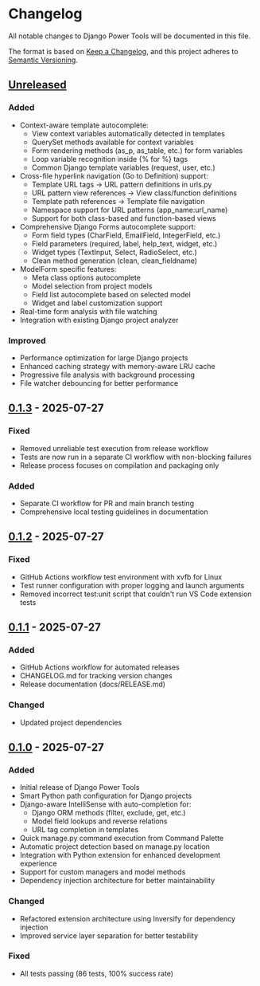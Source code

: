 # Changelog

All notable changes to Django Power Tools will be documented in this file.

The format is based on [Keep a Changelog](https://keepachangelog.com/en/1.0.0/),
and this project adheres to [Semantic Versioning](https://semver.org/spec/v2.0.0.html).

## [Unreleased]

### Added
- Context-aware template autocomplete:
  - View context variables automatically detected in templates
  - QuerySet methods available for context variables
  - Form rendering methods (as_p, as_table, etc.) for form variables
  - Loop variable recognition inside {% for %} tags
  - Common Django template variables (request, user, etc.)
- Cross-file hyperlink navigation (Go to Definition) support:
  - Template URL tags → URL pattern definitions in urls.py
  - URL pattern view references → View class/function definitions
  - Template path references → Template file navigation
  - Namespace support for URL patterns (app_name:url_name)
  - Support for both class-based and function-based views
- Comprehensive Django Forms autocomplete support:
  - Form field types (CharField, EmailField, IntegerField, etc.)
  - Field parameters (required, label, help_text, widget, etc.)
  - Widget types (TextInput, Select, RadioSelect, etc.)
  - Clean method generation (clean, clean_fieldname)
- ModelForm specific features:
  - Meta class options autocomplete
  - Model selection from project models
  - Field list autocomplete based on selected model
  - Widget and label customization support
- Real-time form analysis with file watching
- Integration with existing Django project analyzer

### Improved
- Performance optimization for large Django projects
- Enhanced caching strategy with memory-aware LRU cache
- Progressive file analysis with background processing
- File watcher debouncing for better performance

## [0.1.3] - 2025-07-27

### Fixed
- Removed unreliable test execution from release workflow
- Tests are now run in a separate CI workflow with non-blocking failures
- Release process focuses on compilation and packaging only

### Added
- Separate CI workflow for PR and main branch testing
- Comprehensive local testing guidelines in documentation

## [0.1.2] - 2025-07-27

### Fixed
- GitHub Actions workflow test environment with xvfb for Linux
- Test runner configuration with proper logging and launch arguments
- Removed incorrect test:unit script that couldn't run VS Code extension tests

## [0.1.1] - 2025-07-27

### Added
- GitHub Actions workflow for automated releases
- CHANGELOG.md for tracking version changes
- Release documentation (docs/RELEASE.md)

### Changed
- Updated project dependencies

## [0.1.0] - 2025-07-27

### Added
- Initial release of Django Power Tools
- Smart Python path configuration for Django projects
- Django-aware IntelliSense with auto-completion for:
  - Django ORM methods (filter, exclude, get, etc.)
  - Model field lookups and reverse relations
  - URL tag completion in templates
- Quick manage.py command execution from Command Palette
- Automatic project detection based on manage.py location
- Integration with Python extension for enhanced development experience
- Support for custom managers and model methods
- Dependency injection architecture for better maintainability

### Changed
- Refactored extension architecture using Inversify for dependency injection
- Improved service layer separation for better testability

### Fixed
- All tests passing (86 tests, 100% success rate)

[Unreleased]: https://github.com/pyhub-kr/vscode-pyhub-django/compare/v0.1.3...HEAD
[0.1.3]: https://github.com/pyhub-kr/vscode-pyhub-django/compare/v0.1.2...v0.1.3
[0.1.2]: https://github.com/pyhub-kr/vscode-pyhub-django/compare/v0.1.1...v0.1.2
[0.1.1]: https://github.com/pyhub-kr/vscode-pyhub-django/compare/v0.1.0...v0.1.1
[0.1.0]: https://github.com/pyhub-kr/vscode-pyhub-django/releases/tag/v0.1.0